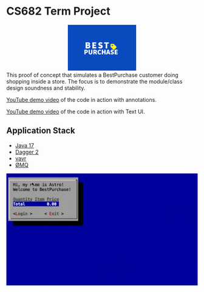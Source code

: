 # CS682 Term Project

<center>
<img src="./doc/bplogo.png" width="180"/>
</center>
This proof of concept that simulates a BestPurchase customer doing shopping inside a store.  The focus is to demonstrate the module/class design soundness and stability.

[YouTube demo video](https://youtu.be/fjH7R51kG6A) of the code in action with annotations.

[YouTube demo video](https://youtu.be/t_IspRi5V8o) of the code in action with Text UI.

## Application Stack

- [Java 17](https://openjdk.java.net/projects/jdk/17/)
- [Dagger 2](https://dagger.dev)
- [vavr](https://www.vavr.io)
- [ØMQ](https://zeromq.org)


![GUI](./doc/ui.gif)